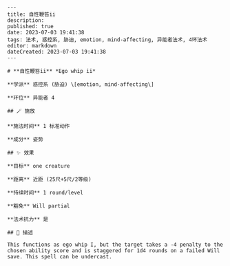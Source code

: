 
    ---
    title: 自性鞭笞ii
    description: 
    published: true
    date: 2023-07-03 19:41:38
    tags: 法术, 惑控系, 胁迫, emotion, mind-affecting, 异能者法术, 4环法术
    editor: markdown
    dateCreated: 2023-07-03 19:41:38
    ---

    # **自性鞭笞ii** *Ego whip ii*

    **学派** 惑控系 (胁迫) \[emotion, mind-affecting\] 

    **环位** 异能者 4

    ## 🪄 施放

    **施法时间** 1 标准动作

    **成分** 姿势

    ## ✨ 效果 

    **目标** one creature 

    **距离** 近距 (25尺+5尺/2等级)  

    **持续时间** 1 round/level 

    **豁免** Will partial

    **法术抗力** 是

    ## 📖 描述

    This functions as ego whip I, but the target takes a -4 penalty to the chosen ability score and is staggered for 1d4 rounds on a failed Will save. This spell can be undercast.
    